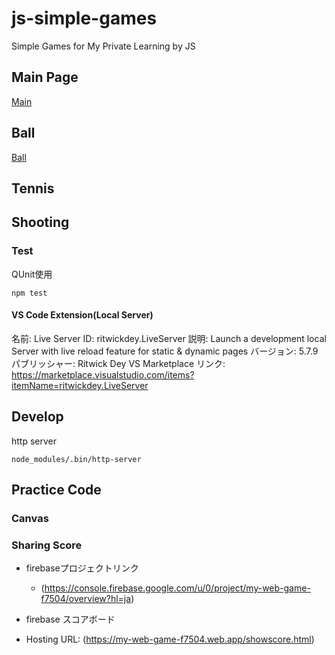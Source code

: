 # js-simple-games

Simple Games for My Private Learning by JS

## Main Page

[Main](https://marzg510.github.io/js-simple-games/)

## Ball

[Ball](https://marzg510.github.io/js-simple-games/ball/m510-ball.html)

## Tennis


## Shooting

### Test

QUnit使用

```
npm test
```


#### VS Code Extension(Local Server)

名前: Live Server
ID: ritwickdey.LiveServer
説明: Launch a development local Server with live reload feature for static & dynamic pages
バージョン: 5.7.9
パブリッシャー: Ritwick Dey
VS Marketplace リンク: https://marketplace.visualstudio.com/items?itemName=ritwickdey.LiveServer

## Develop

http server

```
node_modules/.bin/http-server
```

## Practice Code

### Canvas

### Sharing Score

- firebaseプロジェクトリンク
  - (https://console.firebase.google.com/u/0/project/my-web-game-f7504/overview?hl=ja)

- firebase スコアボード
 - Hosting URL: (https://my-web-game-f7504.web.app/showscore.html)